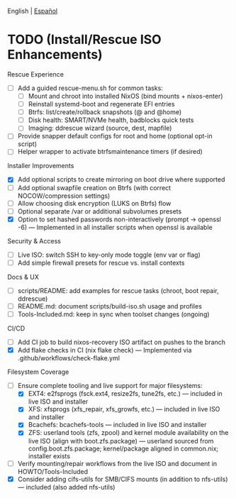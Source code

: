 English | [Español](./TODO.es.md)

# TODO (Install/Rescue ISO Enhancements)

Rescue Experience

- [ ] Add a guided rescue-menu.sh for common tasks:
  - [ ] Mount and chroot into installed NixOS (bind mounts + nixos-enter)
  - [ ] Reinstall systemd-boot and regenerate EFI entries
  - [ ] Btrfs: list/create/rollback snapshots (@ and @home)
  - [ ] Disk health: SMART/NVMe health, badblocks quick tests
  - [ ] Imaging: ddrescue wizard (source, dest, mapfile)
- [ ] Provide snapper default configs for root and home (optional opt-in script)
- [ ] Helper wrapper to activate btrfsmaintenance timers (if desired)

Installer Improvements

- [x] Add optional scripts to create mirroring on boot drive where supported
- [ ] Add optional swapfile creation on Btrfs (with correct NOCOW/compression
      settings)
- [ ] Allow choosing disk encryption (LUKS on Btrfs) flow
- [ ] Optional separate /var or additional subvolumes presets
- [x] Option to set hashed passwords non-interactively (prompt -> openssl -6) —
      Implemented in all installer scripts when openssl is available

Security & Access

- [ ] Live ISO: switch SSH to key-only mode toggle (env var or flag)
- [ ] Add simple firewall presets for rescue vs. install contexts

Docs & UX

- [ ] scripts/README: add examples for rescue tasks (chroot, boot repair,
      ddrescue)
- [ ] README.md: document scripts/build-iso.sh usage and profiles
- [ ] Tools-Included.md: keep in sync when toolset changes (ongoing)

CI/CD

- [ ] Add CI job to build nixos-recovery ISO artifact on pushes to the branch
- [x] Add flake checks in CI (nix flake check) — Implemented via
      .github/workflows/check-flake.yml

Filesystem Coverage

- [ ] Ensure complete tooling and live support for major filesystems:
  - [x] EXT4: e2fsprogs (fsck.ext4, resize2fs, tune2fs, etc.) — included in live
        ISO and installer
  - [x] XFS: xfsprogs (xfs_repair, xfs_growfs, etc.) — included in live ISO and
        installer
  - [x] Bcachefs: bcachefs-tools — included in live ISO and installer
  - [x] ZFS: userland tools (zfs, zpool) and kernel module availability on the
        live ISO (align with boot.zfs.package) — userland sourced from
        config.boot.zfs.package; kernel/package aligned in common.nix; installer
        exists
- [ ] Verify mounting/repair workflows from the live ISO and document in
      HOWTO/Tools-Included
- [x] Consider adding cifs-utils for SMB/CIFS mounts (in addition to nfs-utils)
      — included (also added nfs-utils)
